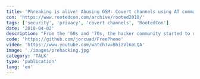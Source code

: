 ```yaml
---
title: 'Phreaking is alive! Abusing GSM: Covert channels using AT commands'
con: 'https://www.rootedcon.com/archive/rooted2018/'
tags: ['security', 'privacy', 'covert channels', 'RootedCon']
date: '2018-04-02'
description: "From the '60s and '70s, the hacker community started to design tools and procedures in order to take advantage of telephone networks (such as blue boxes, phreaking, etc.). These oldschool hacking stuff is coming back with the commercialitation of cheap open hardware which establish new threats."
code: 'https://github.com/jorcuad/FreePhone'
video: 'https://www.youtube.com/watch?v=BhizVlKoLQA'
image: './images/prehacking.jpg'
category: 'TALK'
type: 'publication'
lang: 'en'
---
```

